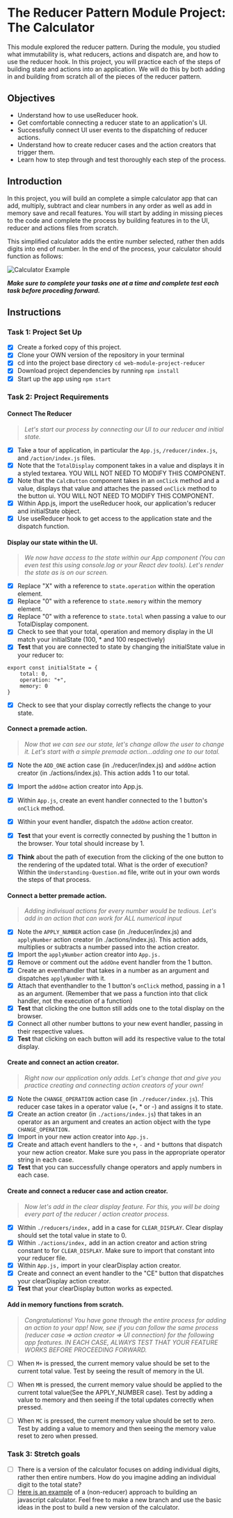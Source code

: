 # The Reducer Pattern Module Project: The Calculator

This module explored the reducer pattern. During the module, you studied what immutability is, what reducers, actions and dispatch are, and how to use the reducer hook. In this project, you will practice each of the steps of building state and actions into an application. We will do this by both adding in and building from scratch all of the pieces of the reducer pattern.

## Objectives
- Understand how to use useReducer hook.
- Get comfortable connecting a reducer state to an application's UI.
- Successfully connect UI user events to the dispatching of reducer actions.
- Understand how to create reducer cases and the action creators that trigger them.
- Learn how to step through and test thoroughly each step of the process.

## Introduction
In this project, you will build an complete a simple calculator app that can add, multiply, subtract and clear numbers in any order as well as add in memory save and recall features. You will start by adding in missing pieces to the code and complete the process by building features in to the UI, reducer and actions files from scratch.

This simplified calculator adds the entire number selected, rather then adds digits into end of number. In the end of the process, your calculator should function as follows:

![Calculator Example](project-goals.gif)

***Make sure to complete your tasks one at a time and complete test each task before proceding forward.***

## Instructions
### Task 1: Project Set Up
* [x] Create a forked copy of this project.
* [x] Clone your OWN version of the repository in your terminal
* [x] cd into the project base directory `cd web-module-project-reducer`
* [x] Download project dependencies by running `npm install`
* [x] Start up the app using `npm start`

### Task 2: Project Requirements
#### Connect The Reducer
> *Let's start our process by connecting our UI to our reducer and initial state.*
* [x] Take a tour of application, in particular the `App.js`, `/reducer/index.js`, and `/action/index.js` files.
* [x] Note that the `TotalDisplay` component takes in a value and displays it in a styled textarea. YOU WILL NOT NEED TO MODIFY THIS COMPONENT.
* [x] Note that the `CalcButton` component takes in an `onClick` method and a value, displays that value and attaches the passed `onClick` method to the button ui. YOU WILL NOT NEED TO MODIFY THIS COMPONENT.
* [x] Within App.js, import the useReducer hook, our application's reducer and initialState object.
* [x] Use useReducer hook to get access to the application state and the dispatch function.

#### Display our state within the UI.
> *We now have access to the state within our App component (You can even test this using console.log or your React dev tools). Let's render the state as is on our screen.*
* [x] Replace "X" with a reference to `state.operation` within the operation element.
* [x] Replace "0" with a reference to `state.memory` within the memory element.
* [x] Replace "0" with a reference to `state.total` when passing a value to our TotalDisplay component.
* [x] Check to see that your total, operation and memory display in the UI match your initialState (100, * and 100 respectively)
* [x] **Test** that you are connected to state by changing the initialState value in your reducer to:
```
export const initialState = {
    total: 0,
    operation: "+",
    memory: 0
}
```
* [x] Check to see that your display correctly reflects the change to your state.

#### Connect a premade action.
> *Now that we can see our state, let's change allow the user to change it. Let's start with a simple premade action...adding one to our total.*
* [x] Note the `ADD_ONE` action case (in ./reducer/index.js) and `addOne` action creator (in ./actions/index.js). This action adds 1 to our total.
* [x] Import the `addOne` action creator into App.js.
* [x] Within `App.js`, create an event handler connected to the 1 button's `onClick` method.
* [x] Within your event handler, dispatch the `addOne` action creator.
* [x] **Test** that your event is correctly connected by pushing the 1 button in the browser. Your total should increase by 1.
* [x] **Think** about the path of execution from the clicking of the one button to the rendering of the updated total. What is the order of execution? Within the `Understanding-Question.md` file, write out in your own words the steps of that process.


#### Connect a better premade action.
> *Adding indivisual actions for every number would be tedious. Let's add in an action that can work for ALL numerical input*
* [x] Note the `APPLY_NUMBER` action case (in ./reducer/index.js) and `applyNumber` action creator (in ./actions/index.js). This action adds, multiplies or subtracts a number passed into the action creator.
* [x] Import the `applyNumber` action creator into `App.js.`
* [x] Remove or comment out the `addOne` event handler from the 1 button.
* [x] Create an eventhandler that takes in a number as an argument and dispatches `applyNumber` with it.
* [x] Attach that eventhandler to the 1 button's `onClick` method, passing in a 1 as an argument. (Remember that we pass a function into that click handler, not the execution of a function)
* [x] **Test** that clicking the one button still adds one to the total display on the browser.
* [x] Connect all other number buttons to your new event handler, passing in their respective values.
* [x] **Test** that clicking on each button will add its respective value to the total display.

#### Create and connect an action creator.
> *Right now our application only adds. Let's change that and give you practice creating and connecting action creators of your own!*
* [x] Note the `CHANGE_OPERATION` action case (in `./reducer/index.js`). This reducer case takes in a operator value (+, * or -) and assigns it to state.
* [x] Create an action creator (in `./actions/index.js`) that takes in an operator as an argument and creates an action object with the type `CHANGE_OPERATION.`
* [x] Import in your new action creator into `App.js.`
* [x] Create and attach event handlers to the `+`, `-` and `*` buttons that dispatch your new action creator. Make sure you pass in the appropriate operator string in each case.
* [x] **Test** that you can successfully change operators and apply numbers in each case.

#### Create and connect a reducer case and action creator.
> *Now let's add in the clear display feature. For this, you will be doing every part of the reducer / action creator process.*
* [x] Within `./reducers/index,` add in a case for `CLEAR_DISPLAY`. Clear display should set the total value in state to 0.
* [x] Within `./actions/index,` add in an action creator and action string constant to for `CLEAR_DISPLAY`. Make sure to import that constant into your reducer file.
* [x] Within `App.js,` import in your clearDisplay action creator.
* [x] Create and connect an event handler to the "CE" button that dispatches your clearDisplay action creator.
* [x] **Test** that your clearDisplay button works as expected.

#### Add in memory functions from scratch.
> *Congratulations! You have gone through the entire process for adding an action to your app! Now, see if you can follow the same process (reducer case => action creator => UI connection) for the following app features. IN EACH CASE, ALWAYS TEST THAT YOUR FEATURE WORKS BEFORE PROCEEDING FORWARD.*

* [ ] When `M+` is pressed, the current memory value should be set to the current total value. Test by seeing the result of memory in the UI.
* [ ] When `MR` is pressed, the current memory value should be applied to the current total value(See the APPLY_NUMBER case). Test by adding a value to memory and then seeing if the total updates correctly when pressed.
* [ ] When `MC` is pressed, the current memory value should be set to zero. Test by adding a value to memory and then seeing the memory value reset to zero when pressed.


### Task 3: Stretch goals
- [ ] There is a version of the calculator focuses on adding individual digits, rather then entire numbers. How do you imagine adding an individual digit to the total state?
- [ ] [Here is an example](https://freshman.tech/calculator/) of a (non-reducer) approach to building an javascript calculator. Feel free to make a new branch and use the basic ideas in the post to build a new version of the calculator.
